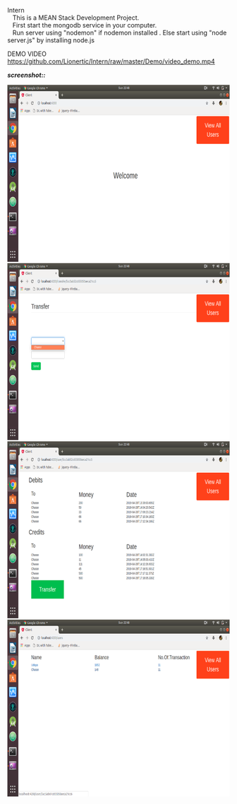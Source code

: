 Intern<br>
&nbsp;&nbsp;&nbsp;This is a MEAN Stack Development Project.<br>
&nbsp;&nbsp;&nbsp;First start the mongodb service in your computer.<br>
&nbsp;&nbsp;&nbsp;Run server using "nodemon" if nodemon installed . Else start using "node server.js" by installing node.js<br>

DEMO VIDEO https://github.com/Lionertic/Intern/raw/master/Demo/video_demo.mp4

***screenshot::***&nbsp;
<p float="left">
  <img src="Demo/home_page.png" width="800" height="401">
  <img src="Demo/transaction_page.png" width="800" height="401">
  <img src="Demo/user_transaction.png" width="800" height="401">
  <img src="Demo/users_list.png" width="800" height="401">
</p>
